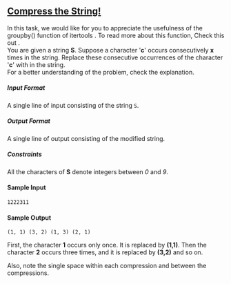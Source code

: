 ## **[Compress the String!](https://www.hackerrank.com/challenges/compress-the-string)** 
In this task, we would like for you to appreciate the usefulness of the groupby() function of itertools . To read more about this function, Check this out .<br>You are given a string **S**. Suppose a character '**c**' occurs consecutively **x** times in the string. Replace these consecutive occurrences of the character '**c**' with in the string.<br>For a better understanding of the problem, check the explanation.

##### Input Format  
A single line of input consisting of the string `S`.

##### Output Format  
A single line of output consisting of the modified string.<br>

##### Constraints  
All the characters of **S** denote integers between *0* and *9*.

#### Sample Input
`1222311`

#### Sample Output
`(1, 1) (3, 2) (1, 3) (2, 1)`

First, the character **1** occurs only once. It is replaced by **(1,1)**. Then the character **2** occurs three times, and it is replaced by **(3,2)** and so on.

Also, note the single space within each compression and between the compressions.